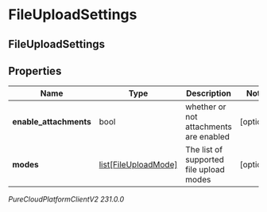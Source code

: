 # FileUploadSettings

## FileUploadSettings

## Properties

|Name | Type | Description | Notes|
|------------ | ------------- | ------------- | -------------|
| **enable_attachments** | bool | whether or not attachments are enabled | [optional] |
| **modes** | [list[FileUploadMode]](FileUploadMode) | The list of supported file upload modes | [optional] |



_PureCloudPlatformClientV2 231.0.0_
